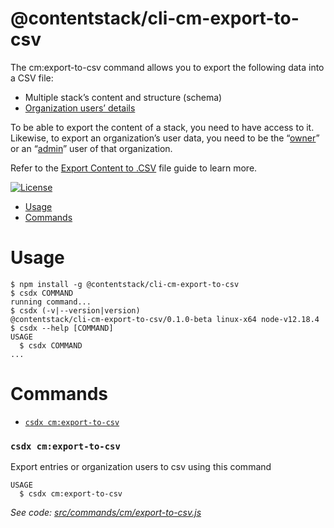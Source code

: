 @contentstack/cli-cm-export-to-csv
=============

The cm:export-to-csv command allows you to export the following data into a CSV file:
* Multiple stack’s content and structure (schema)
* [Organization users’ details](https://www.contentstack.com/docs/owners-and-admins/organization-users/)

To be able to export the content of a stack, you need to have access to it. Likewise, to export an organization’s user data, you need to be the  “[owner](https://www.contentstack.com/docs/owners-and-admins/organization-roles/#organization-owner)” or an “[admin](https://www.contentstack.com/docs/owners-and-admins/organization-roles/#organization-admin)” user of that organization.

Refer to the [Export Content to .CSV](https://www.contentstack.com/docs/developers/cli/export-content-to-csv-file/) file guide to learn more.

[![License](https://img.shields.io/npm/l/@contentstack/cli)](https://github.com/contentstack/cli/blob/main/LICENSE)

* [Usage](#usage)
* [Commands](#commands)
# Usage
```sh-session
$ npm install -g @contentstack/cli-cm-export-to-csv
$ csdx COMMAND
running command...
$ csdx (-v|--version|version)
@contentstack/cli-cm-export-to-csv/0.1.0-beta linux-x64 node-v12.18.4
$ csdx --help [COMMAND]
USAGE
  $ csdx COMMAND
...
```
# Commands
* [`csdx cm:export-to-csv`](#csdx-cmexport-to-csv)

### `csdx cm:export-to-csv`

Export entries or organization users to csv using this command

```
USAGE
  $ csdx cm:export-to-csv
```

_See code: [src/commands/cm/export-to-csv.js](https://github.com/contentstack/cli/blob/main/packages/contentstack-export-to-csv/src/commands/cm/export-to-csv.js)_
